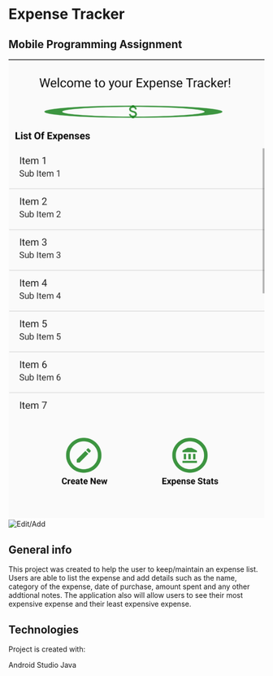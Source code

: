 # Expense Tracker 
## Mobile Programming Assignment

![Main_Screen](MainScreen.png)
![Edit/Add](edit:addExpense.png.png)

## General info
This project was created to help the user to keep/maintain an expense list. Users are able to list the 
expense and add details such as the name, category of the expense, date of purchase, amount spent
and any other addtional notes. The application also will allow users to see their most expensive expense
and their least expensive expense.
	
## Technologies
Project is created with:

Android Studio
Java
